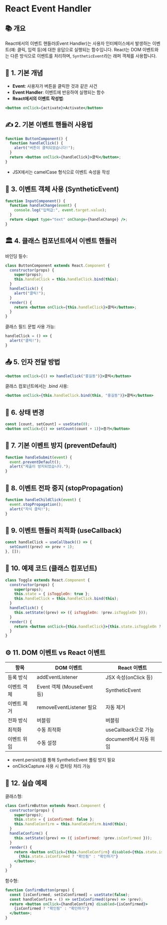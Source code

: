 # React Event Handler

## 📚 개요
React에서의 이벤트 핸들러(Event Handler)는 사용자 인터페이스에서 발생하는 이벤트(예: 클릭, 입력 등)에 대한 응답으로 실행되는 함수입니다. React는 DOM 이벤트와는 다른 방식으로 이벤트를 처리하며, `SyntheticEvent`라는 래퍼 객체를 사용합니다.

## 🧩 1. 기본 개념
- **Event**: 사용자가 버튼을 클릭한 것과 같은 사건
- **Event Handler**: 이벤트에 반응하여 실행되는 함수
- **React에서의 이벤트 작성법**:
```jsx
<button onClick={activate}>Activate</button>
```

## ✍️ 2. 기본 이벤트 핸들러 사용법
```jsx
function ButtonComponent() {
  function handleClick() {
    alert("버튼이 클릭되었습니다!");
  }
  return <button onClick={handleClick}>클릭</button>;
}
```
- JSX에서는 camelCase 형식으로 이벤트 속성을 작성

## 🧾 3. 이벤트 객체 사용 (SyntheticEvent)
```jsx
function InputComponent() {
  function handleChange(event) {
    console.log("입력값:", event.target.value);
  }
  return <input type="text" onChange={handleChange} />;
}
```

## 🏛️ 4. 클래스 컴포넌트에서 이벤트 핸들러
바인딩 필수:
```jsx
class ButtonComponent extends React.Component {
  constructor(props) {
    super(props);
    this.handleClick = this.handleClick.bind(this);
  }
  handleClick() {
    alert("클릭!");
  }
  render() {
    return <button onClick={this.handleClick}>클릭</button>;
  }
}
```

클래스 필드 문법 사용 가능:
```jsx
handleClick = () => {
  alert("클릭!");
}
```

## 📤 5. 인자 전달 방법
```jsx
<button onClick={() => handleClick("홍길동")}>클릭</button>
```

클래스 컴포넌트에서는 .bind 사용:
```jsx
<button onClick={this.handleClick.bind(this, "홍길동")}>클릭</button>
```

## 🔁 6. 상태 변경
```jsx
const [count, setCount] = useState(0);
<button onClick={() => setCount(count + 1)}>증가</button>
```

## 🛑 7. 기본 이벤트 방지 (preventDefault)
```jsx
function handleSubmit(event) {
  event.preventDefault();
  alert("제출이 방지되었습니다.");
}
```

## 🚫 8. 이벤트 전파 중지 (stopPropagation)
```jsx
function handleChildClick(event) {
  event.stopPropagation();
  alert("자식 클릭!");
}
```

## 🚀 9. 이벤트 핸들러 최적화 (useCallback)
```jsx
const handleClick = useCallback(() => {
  setCount((prev) => prev + 1);
}, []);
```

## 🧪 10. 예제 코드 (클래스 컴포넌트)
```jsx
class Toggle extends React.Component {
  constructor(props) {
    super(props);
    this.state = { isToggleOn: true };
    this.handleClick = this.handleClick.bind(this);
  }
  handleClick() {
    this.setState((prev) => ({ isToggleOn: !prev.isToggleOn }));
  }
  render() {
    return <button onClick={this.handleClick}>{this.state.isToggleOn ? "켜짐" : "꺼짐"}</button>;
  }
}
```

## ⚙️ 11. DOM 이벤트 vs React 이벤트
| 항목 | DOM 이벤트 | React 이벤트 |
|------|------------|-------------|
| 등록 방식 | addEventListener | JSX 속성(onClick 등) |
| 이벤트 객체 | Event 객체 (MouseEvent 등) | SyntheticEvent |
| 이벤트 제거 | removeEventListener 필요 | 자동 제거 |
| 전파 방식 | 버블링 | 버블링 |
| 최적화 | 수동 최적화 | useCallback으로 가능 |
| 이벤트 위임 | 수동 설정 | document에서 자동 위임 |

- event.persist()를 통해 SyntheticEvent 풀링 방지 필요
- onClickCapture 사용 시 캡처링 처리 가능

## 🧰 12. 실습 예제
클래스형:
```jsx
class ConfirmButton extends React.Component {
  constructor(props) {
    super(props);
    this.state = { isConfirmed: false };
    this.handleConfirm = this.handleConfirm.bind(this);
  }
  handleConfirm() {
    this.setState((prev) => ({ isConfirmed: !prev.isConfirmed }));
  }
  render() {
    return <button onClick={this.handleConfirm} disabled={this.state.isConfirmed}>
      {this.state.isConfirmed ? "확인됨" : "확인하기"}
    </button>;
  }
}
```

함수형:
```jsx
function ConfirmButton(props) {
  const [isConfirmed, setIsConfirmed] = useState(false);
  const handleConfirm = () => setIsConfirmed((prev) => !prev);
  return <button onClick={handleConfirm} disabled={isConfirmed}>
    {isConfirmed ? "확인됨" : "확인하기"}
  </button>;
}
```
